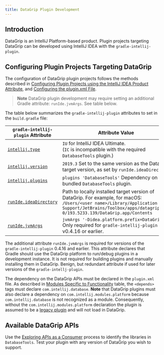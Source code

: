 ```yaml
---
title: DataGrip Plugin Development
---
```


## Introduction
DataGrip is an IntelliJ Platform-based product.
Plugin projects targeting DataGrip can be developed using IntelliJ IDEA with the `gradle-intellij-plugin`.

## Configuring Plugin Projects Targeting DataGrip
The configuration of DataGrip plugin projects follows the methods described in [Configuring Plugin Projects using the IntelliJ IDEA Product Attribute](dev_alternate_products.md#configuring-plugin-projects-using-the-intellij-idea-product-attribute), and [Configuring the plugin.xml File](dev_alternate_products.md#configuring-pluginxml).

> **Note** DataGrip plugin development may require setting an additional Gradle attribute: `runIde.jvmArgs`. See table below.

The table below summarizes the `gradle-intellij-plugin` attributes to set in the `build.gradle` file:

| `gradle-intellij-plugin` Attribute | Attribute Value |
|-----------|-------|
| [`intellij.type`](https://github.com/JetBrains/gradle-intellij-plugin/blob/master/README.md#intellij-platform-properties) | `IU` for IntelliJ IDEA Ultimate.<br>(`IC` is incompatible with the required `DatabaseTools` plugin.)  |
| [`intellij.version`](https://github.com/JetBrains/gradle-intellij-plugin/blob/master/README.md#intellij-platform-properties) | `2019.3` Set to the same version as the DataGrip target version, as set by `runIde.ideaDirectory` |
| [`intellij.plugins`](https://github.com/JetBrains/gradle-intellij-plugin/blob/master/README.md#intellij-platform-properties) | `plugins 'DatabaseTools'` Dependency on the bundled `DatabaseTools` plugin. |
| [`runIde.ideaDirectory`](https://github.com/JetBrains/gradle-intellij-plugin/blob/master/README.md#running-dsl) | Path to locally installed target version of DataGrip. For example, for macOS:<br>`/Users/<user name>/Library/Application Support/JetBrains/Toolbox/apps/datagrip/ch-0/193.5233.139/DataGrip.app/Contents` |
| [`runIde.jvmArgs`](https://github.com/JetBrains/gradle-intellij-plugin/blob/master/README.md#running-dsl) | `jvmArgs '-Didea.platform.prefix=DataGrip'`<br>Only required for `gradle-intellij-plugin` v0.4.16 or earlier. |

The additional attribute `runIde.jvmArgs` is required for versions of the `gradle-intellij-plugin` 0.4.16 and earlier.
This attribute declares that Gradle should use the DataGrip platform to run/debug plugins in a development instance.
It is not required for building plugins and manually installing them in DataGrip.
Benign, but redundant attribute if used for later versions of the `gradle-intellj-plugin`. 

The dependency on the DataGrip APIs must be declared in the `plugin.xml` file.
As described in [Modules Specific to Functionality](/basics/getting_started/plugin_compatibility.md#modules-specific-to-functionality) table, the `<depends>` tags must declare `com.intellij.database`.
**Note** that DataGrip plugins must also declare a dependency on `com.intellij.modules.platform` because `com.intellij.database` is not recognized as a module.
Consequently, without the `com.intellij.modules.platform` declaration the plugin is assumed to be a [legacy plugin](/basics/getting_started/plugin_compatibility.md#declaring-plugin-dependencies) and will not load in DataGrip.

## Available DataGrip APIs
Use the [Exploring APIs as a Consumer](/basics/getting_started/plugin_compatibility.html#exploring-apis-as-a-consumer) process to identify the libraries in `DatabaseTools`.
Test your plugin with any version of DataGrip you wish to support.
